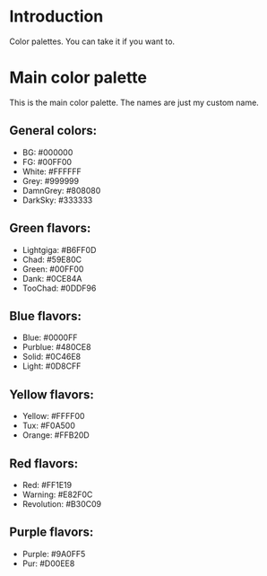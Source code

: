 # Introduction

Color palettes. You can take it if you want to.

# Main color palette

This is the main color palette. The names are just my custom name.

## General colors:
+ BG: #000000
+ FG: #00FF00
+ White: #FFFFFF
+ Grey: #999999
+ DamnGrey: #808080
+ DarkSky: #333333


## Green flavors:
+ Lightgiga: #B6FF0D
+ Chad: #59E80C
+ Green: #00FF00
+ Dank: #0CE84A
+ TooChad: #0DDF96

## Blue flavors:
+ Blue: #0000FF
+ Purblue: #480CE8 
+ Solid: #0C46E8
+ Light: #0D8CFF

## Yellow flavors:
+ Yellow: #FFFF00
+ Tux: #F0A500
+ Orange: #FFB20D

## Red flavors:
+ Red: #FF1E19
+ Warning: #E82F0C
+ Revolution: #B30C09

## Purple flavors:

+ Purple: #9A0FF5
+ Pur: #D00EE8
